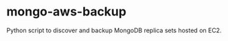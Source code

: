 mongo-aws-backup
================

Python script to discover and backup MongoDB replica sets hosted on EC2.
